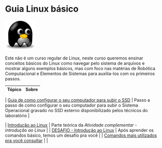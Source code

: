 # Guia Linux básico 

<img src="img/linuxs.png" width="100" height="100">  

Este não é um curso regular de Linux, neste curso queremos ensinar conceitos básicos do Linux como navegar pelo sistema de arquivos e mostrar alguns exemplos básicos, mas com foco nas matérias de Robótica Computacional e Elementos de Sistemas para auxilia-los com os primeiros passos.    

| Tópico        | Sobre          |
| ------------- |---------------|

|  [Guia de como configurar o seu computador para subir o SSD](https://liciascl.github.io/boot_do_ssd/)    | Passo a passo de como configurar o seu computador para subir o Sistema Operacional gravado no SSD externo disponibilizado pelos técnicos do laboratório |  

| [Introdução ao Linux](https://liciascl.github.io/Linuxbasico/atividade_complementar/) | Parte teórica da *Atividade complementar - introdução ao Linux* |
|  [DESAFIO - Introdução ao Linux](https://liciascl.github.io/Linuxbasico/desafio/) | Após aprender os comandos básico, temos um desafio pra você |
| [Comandos mais utilizados pra você consultar](https://liciascl.github.io/Linuxbasico/colinha/) | |
